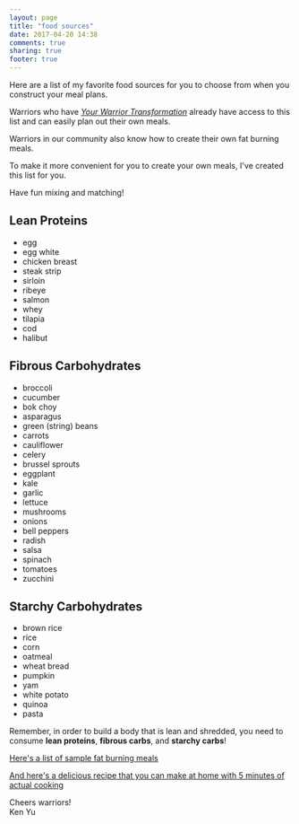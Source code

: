 ```yaml
---
layout: page
title: "food sources"
date: 2017-04-20 14:38
comments: true
sharing: true
footer: true
---
```


Here are a list of my favorite food sources for you to choose from when you construct your meal plans.

Warriors who have *[Your Warrior Transformation](https://gumroad.com/l/ivVMS "Your Warrior Transformation eBook")* already have access to this list and can easily plan out their own meals.

Warriors in our community also know how to create their own fat burning meals.

To make it more convenient for you to create your own meals, I've created this list for you.

Have fun mixing and matching!

Lean Proteins
---
- egg
- egg white
- chicken breast
- steak strip
- sirloin
- ribeye
- salmon
- whey
- tilapia
- cod
- halibut


Fibrous Carbohydrates
---
- broccoli
- cucumber
- bok choy
- asparagus
- green (string) beans
- carrots
- cauliflower
- celery
- brussel sprouts
- eggplant
- kale
- garlic
- lettuce
- mushrooms
- onions
- bell peppers
- radish
- salsa
- spinach
- tomatoes
- zucchini


Starchy Carbohydrates
---
- brown rice
- rice
- corn
- oatmeal
- wheat bread
- pumpkin
- yam
- white potato
- quinoa
- pasta


Remember, in order to build a body that is lean and shredded, you need to consume **lean proteins**, **fibrous carbs**, and **starchy carbs**! 

[Here's a list of sample fat burning meals](/fat-burning-meals/ "Fat Burning Meals")

[And here's a delicious recipe that you can make at home with 5 minutes of actual cooking](/blog/2017/04/25/my-favorite-meal-at-the-end-of-the-day/ "Delicious Salmon Recipe")

Cheers warriors!<br/>
Ken Yu
